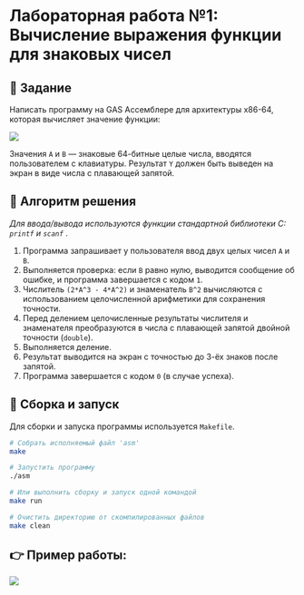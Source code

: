 # Лабораторная работа №1: Вычисление выражения функции для знаковых чисел

## 🎯 Задание
Написать программу на GAS Ассемблере для архитектуры x86-64, которая вычисляет значение функции:

<img src="https://i.imgur.com/Re493pN.png">

Значения `A` и `B` — знаковые 64-битные целые числа, вводятся пользователем с клавиатуры. Результат `Y` должен быть выведен на экран в виде числа с плавающей запятой.

## 📝 Алгоритм решения
<i> Для ввода/вывода используются функции стандартной библиотеки C: `printf` и `scanf` </i>.

1.  Программа запрашивает у пользователя ввод двух целых чисел `A` и `B`.
2.  Выполняется проверка: если `B` равно нулю, выводится сообщение об ошибке, и программа завершается с кодом `1`.
3.  Числитель `(2*A^3 - 4*A^2)` и знаменатель `B^2` вычисляются с использованием целочисленной арифметики для сохранения точности.
4.  Перед делением целочисленные результаты числителя и знаменателя преобразуются в числа с плавающей запятой двойной точности (`double`).
5.  Выполняется деление.
6.  Результат выводится на экран с точностью до 3-ёх знаков после запятой.
7.  Программа завершается с кодом `0` (в случае успеха).

## 🚀 Сборка и запуск
Для сборки и запуска программы используется `Makefile`.

```bash
# Собрать исполняемый файл 'asm'
make

# Запустить программу
./asm

# Или выполнить сборку и запуск одной командой
make run

# Очистить директорию от скомпилированных файлов
make clean
```

## 👉 Пример работы:

<img src="https://i.imgur.com/1QlWXNN.png">
